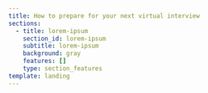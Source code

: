 ```yaml
---
title: How to prepare for your next virtual interview
sections:
  - title: lorem-ipsum
    section_id: lorem-ipsum
    subtitle: lorem-ipsum
    background: gray
    features: []
    type: section_features
template: landing
---
```

